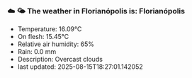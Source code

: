 ### ☁️ 🌤️  The weather in Florianópolis is: Florianópolis

- Temperature: 16.09°C
- On flesh: 15.45°C
- Relative air humidity: 65%
- Rain: 0.0 mm
- Description: Overcast clouds
- last updated: 2025-08-15T18:27:01.142052
